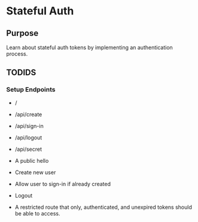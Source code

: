 # Stateful Auth

## Purpose

Learn about stateful auth tokens by implementing an authentication process.

## TODIDS

### Setup Endpoints

- /
- /api/create
- /api/sign-in
- /api/logout
- /api/secret

- A public hello
- Create new user
- Allow user to sign-in if already created
- Logout
- A restricted route that only, authenticated, and unexpired tokens should be able to access.
